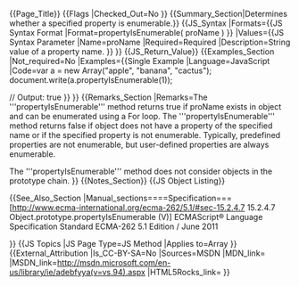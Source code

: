 {{Page_Title}}
{{Flags
|Checked_Out=No
}}
{{Summary_Section|Determines whether a specified property is enumerable.}}
{{JS_Syntax
|Formats={{JS Syntax Format
|Format=propertyIsEnumerable( proName )
}}
|Values={{JS Syntax Parameter
|Name=proName
|Required=Required
|Description=String value of a property name.
}}
}}
{{JS_Return_Value}}
{{Examples_Section
|Not_required=No
|Examples={{Single Example
|Language=JavaScript
|Code=var a = new Array("apple", "banana", "cactus");
 document.write(a.propertyIsEnumerable(1));
 
 // Output: true
}}
}}
{{Remarks_Section
|Remarks=The '''propertyIsEnumerable''' method returns true if proName exists in object and can be enumerated using a For loop. The '''propertyIsEnumerable''' method returns false if object does not have a property of the specified name or if the specified property is not enumerable. Typically, predefined properties are not enumerable, but user-defined properties are always enumerable.

The '''propertyIsEnumerable''' method does not consider objects in the prototype chain.
}}
{{Notes_Section}}
{{JS Object Listing}}

{{See_Also_Section
|Manual_sections====Specification===
[http://www.ecma-international.org/ecma-262/5.1/#sec-15.2.4.7 15.2.4.7 Object.prototype.propertyIsEnumerable (V)]
ECMAScript® Language Specification
Standard ECMA-262
5.1 Edition / June 2011

}}
{{JS Topics
|JS Page Type=JS Method
|Applies to=Array
}}
{{External_Attribution
|Is_CC-BY-SA=No
|Sources=MSDN
|MDN_link=
|MSDN_link=http://msdn.microsoft.com/en-us/library/ie/adebfyya(v=vs.94).aspx
|HTML5Rocks_link=
}}